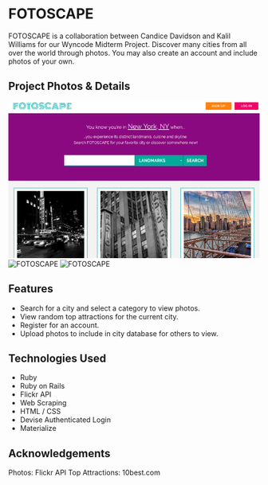 # FOTOSCAPE
FOTOSCAPE is a collaboration between Candice Davidson and Kalil Williams for our Wyncode Midterm Project.  Discover many cities from all over the world through photos. You may also create an account and include photos of your own.



## Project Photos & Details

![FOTOSCAPE](https://github.com/cndragn/fotoscape/blob/master/app/assets/images/fotoscape.png)
![FOTOSCAPE](https://github.com/cndragn/fotoscape/blob/master/app/assets/images/form.png)
![FOTOSCAPE](https://github.com/cndragn/fotoscape/blob/master/app/assets/images/uploaded.png)

## Features
* Search for a city and select a category to view photos.
* View random top attractions for the current city.
* Register for an account.
* Upload photos to include in city database for others to view.

## Technologies Used

* Ruby
* Ruby on Rails
* Flickr API
* Web Scraping
* HTML / CSS
* Devise Authenticated Login
* Materialize

## Acknowledgements
Photos: Flickr API
Top Attractions: 10best.com
